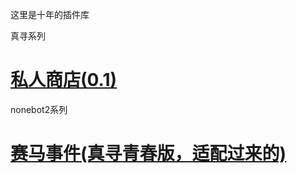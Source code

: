 这里是十年的插件库

真寻系列

# [私人商店(0.1)](https://github.com/shinianj/zhenxun_plugin_personalshop)



nonebot2系列
# [赛马事件(真寻青春版，适配过来的)](https://github.com/shinianj/nonebot_plugin_horserace)
